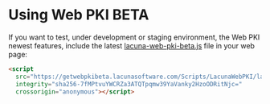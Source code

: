 # Using Web PKI BETA

If you want to test, under development or staging environment, the Web PKI newest features, include the latest [lacuna-web-pki-beta.js](https://getwebpkibeta.lacunasoftware.com/Scripts/LacunaWebPKI/lacuna-web-pki-beta-2.9.0.js) file in your web page:
```html
<script
  src="https://getwebpkibeta.lacunasoftware.com/Scripts/LacunaWebPKI/lacuna-web-pki-beta-2.9.0.js"
  integrity="sha256-7fMPtvuYWCRZa3ATQTpqmw39YaVanky2HzoODRitNjc="
  crossorigin="anonymous"></script>
```